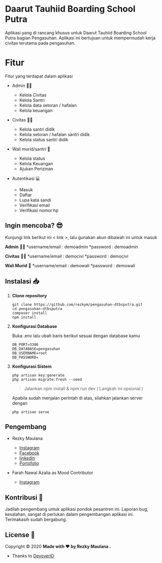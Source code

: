 # Daarut Tauhiid Boarding School Putra

Aplikasi yang di rancang khusus untuk Daarut Tauhiid Boarding School Putra bagian Pengasuhan. Aplikasi ini bertujuan untuk mempermudah kerja civitas terutama pada pengasuhan.

# Fitur

Fitur yang terdapat dalam aplikasi
* Admin 👨‍⚖️
	* Kelola Civitas
	* Kelola Santri
	* Kelola data setoran / hafalan
	* Kelola keuangan

* Civitas 👨‍💼
	* Kelola santri didik
	* Kelola setoran / hafalan santri didik
	* Kelola status santri didik

* Wali murid/santri 🤵
	*	Kelola status
	*	Kelola Keuangan
	*	Ajukan Perizinan

* Autentikasi 💻
	* Masuk
	* Daftar
	* Lupa kata sandi
	* Verifikasi email
	* Verifikasi nomor hp

## Ingin mencoba? 😎

Kunjungi link berikut ini < link >, lalu gunakan akun dibawah ini untuk masuk

**Admin** 👨‍⚖️
*username/email 	: demoadmin
*password				: demoadmin
	
**Civitas** 👨‍💼
*username/email	: democivi
*password		: democivi

**Wali Murid** 🤵
*username/email	: demowali
*password		: demowali

## Instalasi 📥

1. **Clone repository**
	~~~
	git clone https://github.com/rezkym/pengasuhan-dtbsputra.git
	cd pengasuhan-dtbsputra
	composer install
	npm install
	~~~
	
3. **Konfigurasi Database**
	
	Buka .env lalu ubah baris berikut sesuai dengan database kamu
	~~~
	DB_PORT=3306
	DB_DATABASE=pengasuhan
	DB_USERNAME=root
	DB_PASSWORD=
	~~~
	
4. **Konfigurasi Sistem**
	~~~
	php artisan key:generate
	php artisan migrate:fresh --seed
	~~~

    > Jalankan npm install & npm run dev ( Langkah ini opsional )
	
	Apabila sudah menjalan perintah di atas, silahkan jalankan server dengan
	~~~
	php artisan serve
	~~~

## Pengembang

* Rezky Maulana
	* [Instagram](instagram.com/rezzkyym)
	* [Facebook](https://www.facebook.com/rzky.nv/)
	* [linkedin](https://www.linkedin.com/in/rezky-maulana-3b249a1aa/)
	* [Portofolio](https://rezky.my.id)

* Farah Nawal Azalia as Mood Contributor
	* [Instagram](instagram.com/farahnwll)
		

## Kontribusi 🙌

Jadilah pengembang untuk aplikasi pondok pesantren ini.
Laporan bug, kesalahan, sangat di perlukan dalam pengembangan aplikasi ini.
Terimakasih sudah bergabung.

## License 📝

 Copyright © 2020 **Made with ❤️ by Rezky Maulana .**

 * Thanks to <a href="http://devover.id">DevoverID</a>